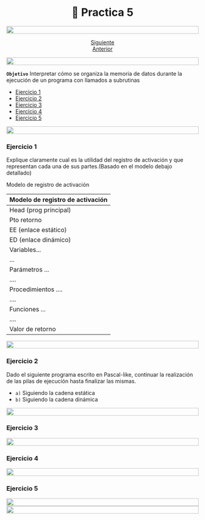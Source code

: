 <h1 align="center"> 📝 Practica 5</h1>

<img src= 'https://i.gifer.com/origin/8c/8cd3f1898255c045143e1da97fbabf10_w200.gif' height="20" width="100%">

<div align="center">

[Siguiente](/Documentos/Practica4.md)<br>
[Anterior](/Documentos/Practica6.md)

</div>

<img src= 'https://i.gifer.com/origin/8c/8cd3f1898255c045143e1da97fbabf10_w200.gif' height="20" width="100%">

**`Objetivo`** Interpretar cómo se organiza la memoria de datos durante la ejecución de un programa con llamados a subrutinas

- [Ejercicio 1](#ejercicio-1)
- [Ejercicio 2](#ejercicio-2)
- [Ejercicio 3](#ejercicio-3)
- [Ejercicio 4](#ejercicio-4)
- [Ejercicio 5](#ejercicio-5)


<img src= 'https://i.gifer.com/origin/8c/8cd3f1898255c045143e1da97fbabf10_w200.gif' height="20" width="100%">

### Ejercicio 1

Explique claramente cual es la utilidad del registro de activación y que representan cada una de sus partes.(Basado en el modelo debajo detallado)

Modelo de registro de activación

|Modelo de registro de activación |
| ------------------------------- |
|Head (prog principal)            |
|Pto retorno                      |
|EE (enlace estático)             |
|ED (enlace dinámico)             |
|Variables...                     |
|...                              |
|Parámetros ...                   |
|....                             |
|Procedimientos ....              |
|....                             |
|Funciones ...                    |
|....                             |
|Valor de retorno                 |

<img src= 'https://i.gifer.com/origin/8c/8cd3f1898255c045143e1da97fbabf10_w200.gif' height="20" width="100%">

### Ejercicio 2

Dado el siguiente programa escrito en Pascal-like, continuar la realización de las pilas de ejecución hasta finalizar las mismas.

- `a)` Siguiendo la cadena estática
- `b)` Siguiendo la cadena dinámica

<img src= 'https://i.gifer.com/origin/8c/8cd3f1898255c045143e1da97fbabf10_w200.gif' height="20" width="100%">

### Ejercicio 3


<img src= 'https://i.gifer.com/origin/8c/8cd3f1898255c045143e1da97fbabf10_w200.gif' height="20" width="100%">

### Ejercicio 4

<img src= 'https://i.gifer.com/origin/8c/8cd3f1898255c045143e1da97fbabf10_w200.gif' height="20" width="100%">

### Ejercicio 5


<img src= 'https://i.gifer.com/origin/8c/8cd3f1898255c045143e1da97fbabf10_w200.gif' height="20" width="100%">

<img src= 'https://i.gifer.com/origin/8c/8cd3f1898255c045143e1da97fbabf10_w200.gif' height="20" width="100%">